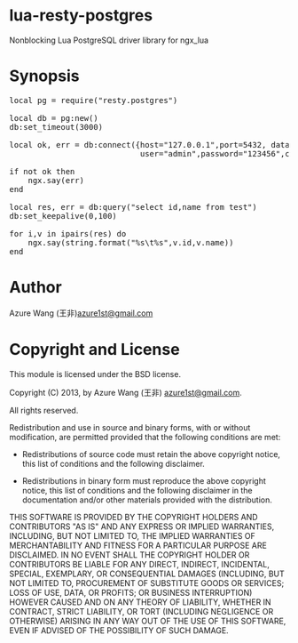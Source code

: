 lua-resty-postgres
==================

Nonblocking Lua PostgreSQL driver library for ngx_lua

<h1>
<a name="synopsis" class="anchor" href="#synopsis"><span class="mini-icon mini-icon-link"></span></a>Synopsis</h1>

<pre>
local pg = require("resty.postgres")

local db = pg:new()
db:set_timeout(3000)

local ok, err = db:connect({host="127.0.0.1",port=5432, database="postgres",
                            user="admin",password="123456",compact=false})

if not ok then
    ngx.say(err)
end

local res, err = db:query("select id,name from test")
db:set_keepalive(0,100)

for i,v in ipairs(res) do
    ngx.say(string.format("%s\t%s",v.id,v.name))
end
</pre>


<h1>
<a name="author" class="anchor" href="#author"><span class="mini-icon mini-icon-link"></span></a>
Author
</h1>
<p>Azure Wang (王非)<a href="mailto:azure1st@gmail.com">azure1st@gmail.com</a></p>

<h1>
<a name="copyright-and-license" class="anchor" href="#copyright-and-license"><span class="mini-icon mini-icon-link"></span></a>
Copyright and License
</h1>
<p>This module is licensed under the BSD license.</p>

<p>Copyright (C) 2013, by Azure Wang (王非) <a href="mailto:azure1st@gmail.com">azure1st@gmail.com</a>.</p>

<p>All rights reserved.</p>

<p>Redistribution and use in source and binary forms, with or without modification, are permitted provided that the following conditions are met:</p>

<ul>
	<li>
	<p>Redistributions of source code must retain the above copyright notice, this list of conditions and the following disclaimer.</p>
</li>
<li>
	<p>Redistributions in binary form must reproduce the above copyright notice, this list of conditions and the following disclaimer in the documentation and/or other materials provided with the distribution.</p>
</li>
</ul>
<p>THIS SOFTWARE IS PROVIDED BY THE COPYRIGHT HOLDERS AND CONTRIBUTORS "AS IS" AND ANY EXPRESS OR IMPLIED WARRANTIES, INCLUDING, BUT NOT LIMITED TO, THE IMPLIED WARRANTIES OF MERCHANTABILITY AND FITNESS FOR A PARTICULAR PURPOSE ARE DISCLAIMED. IN NO EVENT SHALL THE COPYRIGHT HOLDER OR CONTRIBUTORS BE LIABLE FOR ANY DIRECT, INDIRECT, INCIDENTAL, SPECIAL, EXEMPLARY, OR CONSEQUENTIAL DAMAGES (INCLUDING, BUT NOT LIMITED TO, PROCUREMENT OF SUBSTITUTE GOODS OR SERVICES; LOSS OF USE, DATA, OR PROFITS; OR BUSINESS INTERRUPTION) HOWEVER CAUSED AND ON ANY THEORY OF LIABILITY, WHETHER IN CONTRACT, STRICT LIABILITY, OR TORT (INCLUDING NEGLIGENCE OR OTHERWISE) ARISING IN ANY WAY OUT OF THE USE OF THIS SOFTWARE, EVEN IF ADVISED OF THE POSSIBILITY OF SUCH DAMAGE.</p>
